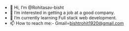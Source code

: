 - 👋 Hi, I’m @Rohitasav-bisht
- 👀 I’m interested in getting a job at a good company.
- 🌱 I’m currently learning Full stack web development.
- 📫 How to reach me:- Gmail=bishtrohit1920@gmail.com

<!---
Rohitasav-bisht/Rohitasav-bisht is a ✨ special ✨ repository because its `README.md` (this file) appears on your GitHub profile.
You can click the Preview link to take a look at your changes.
--->
